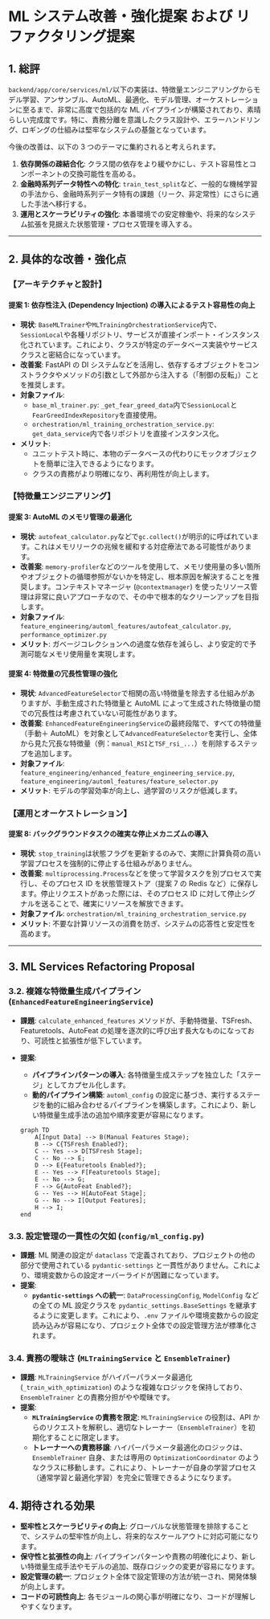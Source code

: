 # ML システム改善・強化提案 および リファクタリング提案

## 1. 総評

`backend/app/core/services/ml/`以下の実装は、特徴量エンジニアリングからモデル学習、アンサンブル、AutoML、最適化、モデル管理、オーケストレーションに至るまで、非常に高度で包括的な ML パイプラインが構築されており、素晴らしい完成度です。特に、責務分離を意識したクラス設計や、エラーハンドリング、ロギングの仕組みは堅牢なシステムの基盤となっています。

今後の改善は、以下の 3 つのテーマに集約されると考えられます。

1. **依存関係の疎結合化**: クラス間の依存をより緩やかにし、テスト容易性とコンポーネントの交換可能性を高める。
2. **金融時系列データ特性への特化**: `train_test_split`など、一般的な機械学習の手法から、金融時系列データ特有の課題（リーク、非定常性）にさらに適した手法へ移行する。
3. **運用とスケーラビリティの強化**: 本番環境での安定稼働や、将来的なシステム拡張を見据えた状態管理・プロセス管理を導入する。

---

## 2. 具体的な改善・強化点

### 【アーキテクチャと設計】

#### 提案 1: 依存性注入 (Dependency Injection) の導入によるテスト容易性の向上

- **現状**: `BaseMLTrainer`や`MLTrainingOrchestrationService`内で、`SessionLocal`や各種リポジトリ、サービスが直接インポート・インスタンス化されています。これにより、クラスが特定のデータベース実装やサービスクラスと密結合になっています。
- **改善案**: FastAPI の DI システムなどを活用し、依存するオブジェクトをコンストラクタやメソッドの引数として外部から注入する（「制御の反転」）ことを推奨します。
- **対象ファイル**:
  - `base_ml_trainer.py`: `_get_fear_greed_data`内で`SessionLocal`と`FearGreedIndexRepository`を直接使用。
  - `orchestration/ml_training_orchestration_service.py`: `get_data_service`内で各リポジトリを直接インスタンス化。
- **メリット**:
  - ユニットテスト時に、本物のデータベースの代わりにモックオブジェクトを簡単に注入できるようになります。
  - クラスの責務がより明確になり、再利用性が向上します。

### 【特徴量エンジニアリング】

#### 提案 3: AutoML のメモリ管理の最適化

- **現状**: `autofeat_calculator.py`などで`gc.collect()`が明示的に呼ばれています。これはメモリリークの兆候を緩和する対症療法である可能性があります。
- **改善案**: `memory-profiler`などのツールを使用して、メモリ使用量の多い箇所やオブジェクトの循環参照がないかを特定し、根本原因を解決することを推奨します。コンテキストマネージャ (`@contextmanager`) を使ったリソース管理は非常に良いアプローチなので、その中で根本的なクリーンアップを目指します。
- **対象ファイル**: `feature_engineering/automl_features/autofeat_calculator.py`, `performance_optimizer.py`
- **メリット**: ガベージコレクションへの過度な依存を減らし、より安定的で予測可能なメモリ使用量を実現します。

#### 提案 4: 特徴量の冗長性管理の強化

- **現状**: `AdvancedFeatureSelector`で相関の高い特徴量を除去する仕組みがありますが、手動生成された特徴量と AutoML によって生成された特徴量の間での冗長性は考慮されていない可能性があります。
- **改善案**: `EnhancedFeatureEngineeringService`の最終段階で、すべての特徴量（手動＋ AutoML）を対象として`AdvancedFeatureSelector`を実行し、全体から見た冗長な特徴量（例：`manual_RSI`と`TSF_rsi_...`）を削除するステップを追加します。
- **対象ファイル**: `feature_engineering/enhanced_feature_engineering_service.py`, `feature_engineering/automl_features/feature_selector.py`
- **メリット**: モデルの学習効率が向上し、過学習のリスクが低減します。

### 【運用とオーケストレーション】

#### 提案 8: バックグラウンドタスクの確実な停止メカニズムの導入

- **現状**: `stop_training`は状態フラグを更新するのみで、実際に計算負荷の高い学習プロセスを強制的に停止する仕組みがありません。
- **改善案**: `multiprocessing.Process`などを使って学習タスクを別プロセスで実行し、そのプロセス ID を状態管理ストア（提案 7 の Redis など）に保存します。停止リクエストがあった際には、そのプロセス ID に対して停止シグナルを送ることで、確実にリソースを解放できます。
- **対象ファイル**: `orchestration/ml_training_orchestration_service.py`
- **メリット**: 不要な計算リソースの消費を防ぎ、システムの応答性と安定性を高めます。

---

## 3. ML Services Refactoring Proposal

### 3.2. 複雑な特徴量生成パイプライン (`EnhancedFeatureEngineeringService`)

- **課題**: `calculate_enhanced_features` メソッドが、手動特徴量、TSFresh、Featuretools、AutoFeat の処理を逐次的に呼び出す長大なものになっており、可読性と拡張性が低下しています。
- **提案**:

  - **パイプラインパターンの導入**: 各特徴量生成ステップを独立した「ステージ」としてカプセル化します。
  - **動的パイプライン構築**: `automl_config` の設定に基づき、実行するステージを動的に組み合わせるパイプラインを構築します。これにより、新しい特徴量生成手法の追加や順序変更が容易になります。

  ```mermaid
  graph TD
      A[Input Data] --> B(Manual Features Stage);
      B --> C{TSFresh Enabled?};
      C -- Yes --> D[TSFresh Stage];
      C -- No --> E;
      D --> E{Featuretools Enabled?};
      E -- Yes --> F[Featuretools Stage];
      E -- No --> G;
      F --> G{AutoFeat Enabled?};
      G -- Yes --> H[AutoFeat Stage];
      G -- No --> I[Output Features];
      H --> I;
  end
  ```

### 3.3. 設定管理の一貫性の欠如 (`config/ml_config.py`)

- **課題**: ML 関連の設定が `dataclass` で定義されており、プロジェクトの他の部分で使用されている `pydantic-settings` と一貫性がありません。これにより、環境変数からの設定オーバーライドが困難になっています。
- **提案**:
  - **`pydantic-settings` への統一**: `DataProcessingConfig`, `ModelConfig` などの全ての ML 設定クラスを `pydantic_settings.BaseSettings` を継承するように変更します。これにより、`.env` ファイルや環境変数からの設定読み込みが容易になり、プロジェクト全体での設定管理方法が標準化されます。

### 3.4. 責務の曖昧さ (`MLTrainingService` と `EnsembleTrainer`)

- **課題**: `MLTrainingService` がハイパーパラメータ最適化 (`_train_with_optimization`) のような複雑なロジックを保持しており、`EnsembleTrainer` との責務分担がやや曖昧です。
- **提案**:
  - **`MLTrainingService` の責務を限定**: `MLTrainingService` の役割は、API からのリクエストを解釈し、適切なトレーナー（`EnsembleTrainer`）を初期化することに限定します。
  - **トレーナーへの責務移譲**: ハイパーパラメータ最適化のロジックは、`EnsembleTrainer` 自身、または専用の `OptimizationCoordinator` のようなクラスに移動します。これにより、トレーナーが自身の学習プロセス（通常学習と最適化学習）を完全に管理できるようになります。

## 4. 期待される効果

- **堅牢性とスケーラビリティの向上**: グローバルな状態管理を排除することで、システムの堅牢性が向上し、将来的なスケールアウトに対応可能になります。
- **保守性と拡張性の向上**: パイプラインパターンや責務の明確化により、新しい特徴量生成手法やモデルの追加、既存ロジックの変更が容易になります。
- **設定管理の統一**: プロジェクト全体で設定管理の方法が統一され、開発体験が向上します。
- **コードの可読性向上**: 各モジュールの関心事が明確になり、コードが理解しやすくなります。

